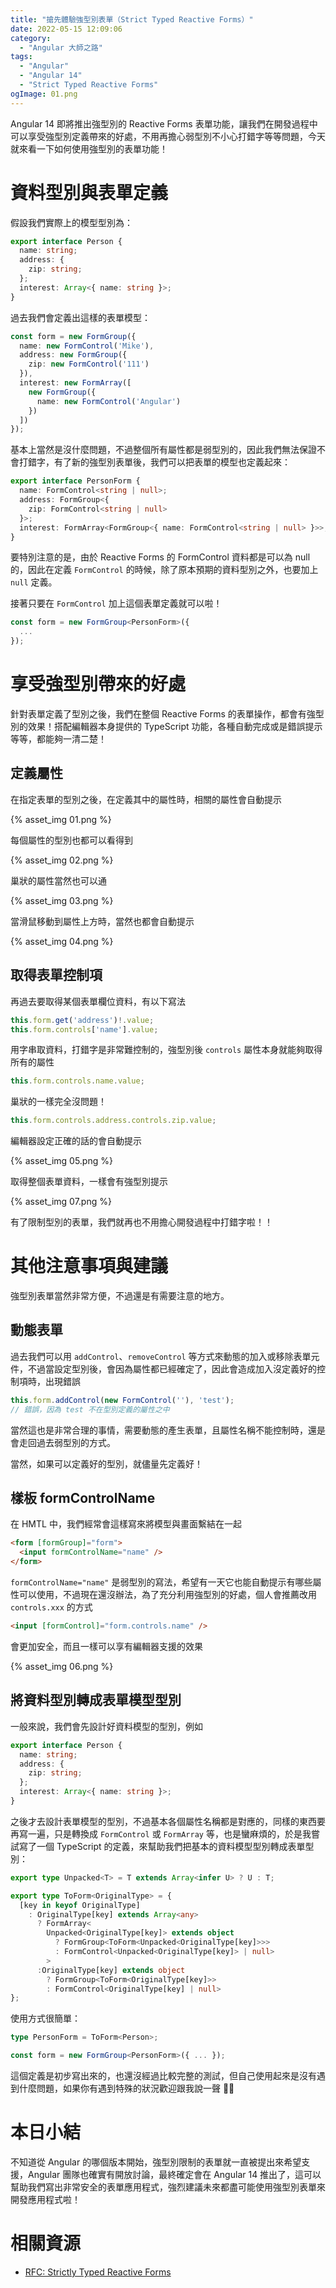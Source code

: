 ```yaml
---
title: "搶先體驗強型別表單（Strict Typed Reactive Forms）"
date: 2022-05-15 12:09:06
category:
  - "Angular 大師之路"
tags:
  - "Angular"
  - "Angular 14"
  - "Strict Typed Reactive Forms"
ogImage: 01.png
---
```


Angular 14 即將推出強型別的 Reactive Forms 表單功能，讓我們在開發過程中可以享受強型別定義帶來的好處，不用再擔心弱型別不小心打錯字等等問題，今天就來看一下如何使用強型別的表單功能！

<!-- more -->

# 資料型別與表單定義

假設我們實際上的模型型別為：

```typescript
export interface Person {
  name: string;
  address: {
    zip: string;
  };
  interest: Array<{ name: string }>;
}
```

過去我們會定義出這樣的表單模型：

```typescript
const form = new FormGroup({
  name: new FormControl('Mike'),
  address: new FormGroup({
    zip: new FormControl('111')
  }),
  interest: new FormArray([
    new FormGroup({
      name: new FormControl('Angular')
    })
  ])
});
```

基本上當然是沒什麼問題，不過整個所有屬性都是弱型別的，因此我們無法保證不會打錯字，有了新的強型別表單後，我們可以把表單的模型也定義起來：

```typescript
export interface PersonForm {
  name: FormControl<string | null>;
  address: FormGroup<{ 
    zip: FormControl<string | null>
  }>;
  interest: FormArray<FormGroup<{ name: FormControl<string | null> }>>;
}
```

要特別注意的是，由於 Reactive Forms 的 FormControl 資料都是可以為 null 的，因此在定義 `FormControl` 的時候，除了原本預期的資料型別之外，也要加上 `null` 定義。

接著只要在 `FormControl` 加上這個表單定義就可以啦！

```typescript
const form = new FormGroup<PersonForm>({
  ...
});
```

# 享受強型別帶來的好處

針對表單定義了型別之後，我們在整個 Reactive Forms 的表單操作，都會有強型別的效果！搭配編輯器本身提供的 TypeScript 功能，各種自動完成或是錯誤提示等等，都能夠一清二楚！

## 定義屬性

在指定表單的型別之後，在定義其中的屬性時，相關的屬性會自動提示

{% asset_img 01.png %}

每個屬性的型別也都可以看得到

{% asset_img 02.png %}

巢狀的屬性當然也可以通

{% asset_img 03.png %}

當滑鼠移動到屬性上方時，當然也都會自動提示

{% asset_img 04.png %}

## 取得表單控制項

再過去要取得某個表單欄位資料，有以下寫法

```typescript
this.form.get('address')!.value;
this.form.controls['name'].value;
```

用字串取資料，打錯字是非常難控制的，強型別後 `controls` 屬性本身就能夠取得所有的屬性

```typescript
this.form.controls.name.value;
```

巢狀的一樣完全沒問題！

```typescript
this.form.controls.address.controls.zip.value;
```

編輯器設定正確的話的會自動提示

{% asset_img 05.png %}

取得整個表單資料，一樣會有強型別提示

{% asset_img 07.png %}

有了限制型別的表單，我們就再也不用擔心開發過程中打錯字啦！！

# 其他注意事項與建議

強型別表單當然非常方便，不過還是有需要注意的地方。

## 動態表單

過去我們可以用 `addControl`、`removeControl` 等方式來動態的加入或移除表單元件，不過當設定型別後，會因為屬性都已經確定了，因此會造成加入沒定義好的控制項時，出現錯誤


```typescript
this.form.addControl(new FormControl(''), 'test');
// 錯誤，因為 test 不在型別定義的屬性之中
```

當然這也是非常合理的事情，需要動態的產生表單，且屬性名稱不能控制時，還是會走回過去弱型別的方式。

當然，如果可以定義好的型別，就儘量先定義好！

## 樣板 formControlName

在 HMTL 中，我們經常會這樣寫來將模型與畫面繫結在一起

```html
<form [formGroup]="form">
  <input formControlName="name" />
</form>
```

`formControlName="name"` 是弱型別的寫法，希望有一天它也能自動提示有哪些屬性可以使用，不過現在還沒辦法，為了充分利用強型別的好處，個人會推薦改用 `controls.xxx` 的方式

```html
<input [formControl]="form.controls.name" />
```

會更加安全，而且一樣可以享有編輯器支援的效果

{% asset_img 06.png %}

## 將資料型別轉成表單模型型別

一般來說，我們會先設計好資料模型的型別，例如

```typescript
export interface Person {
  name: string;
  address: {
    zip: string;
  };
  interest: Array<{ name: string }>;
}
```

之後才去設計表單模型的型別，不過基本各個屬性名稱都是對應的，同樣的東西要再寫一遍，只是轉換成 `FormControl` 或 `FormArray` 等，也是蠻麻煩的，於是我嘗試寫了一個 TypeScript 的定義，來幫助我們把基本的資料模型型別轉成表單型別：

```typescript
export type Unpacked<T> = T extends Array<infer U> ? U : T;

export type ToForm<OriginalType> = {
  [key in keyof OriginalType]
    : OriginalType[key] extends Array<any>
      ? FormArray<
        Unpacked<OriginalType[key]> extends object
          ? FormGroup<ToForm<Unpacked<OriginalType[key]>>>
          : FormControl<Unpacked<OriginalType[key]> | null>
        >
      :OriginalType[key] extends object
        ? FormGroup<ToForm<OriginalType[key]>>
        : FormControl<OriginalType[key] | null>
};
```

使用方式很簡單：

```typescript
type PersonForm = ToForm<Person>;

const form = new FormGroup<PersonForm>({ ... });
```

這個定義是初步寫出來的，也還沒經過比較完整的測試，但自己使用起來是沒有遇到什麼問題，如果你有遇到特殊的狀況歡迎跟我說一聲 🙇‍♂️

# 本日小結

不知道從 Angular 的哪個版本開始，強型別限制的表單就一直被提出來希望支援，Angular 團隊也確實有開放討論，最終確定會在 Angular 14 推出了，這可以幫助我們寫出非常安全的表單應用程式，強烈建議未來都盡可能使用強型別表單來開發應用程式啦！

# 相關資源

- [RFC: Strictly Typed Reactive Forms](https://github.com/angular/angular/discussions/44513)
